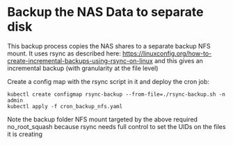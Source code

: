 Backup the NAS Data to separate disk
====================================

This backup process copies the NAS shares to a separate backup NFS mount.
It uses rsync as described here:
https://linuxconfig.org/how-to-create-incremental-backups-using-rsync-on-linux
and this gives an incremental backup (with granularity at the file level)

Create a config map with the rsync script in it and deploy the cron job:
```
kubectl create configmap rsync-backup --from-file=./rsync-backup.sh -n admin
kubectl apply -f cron_backup_nfs.yaml
```

Note the backup folder NFS mount targeted by the above required no_root_squash
because rsync needs full control to set the UIDs on the files it is 
creating